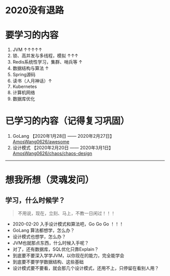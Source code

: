 # 2020没有退路

# 要学习的内容
1. JVM ↑↑↑↑↑
2. 锁、高并发与多线程，模拟 ↑↑↑
3. Redis系统性学习，集群、哨兵等 ↑
4. 数据结构与算法 ↑
5. Spring源码
6. 读书（人月神话）↑
7. Kubernetes
8. 计算机网络
9. 数据库优化

# 已学习的内容（记得复习巩固）
1. GoLang 【2020年1月28日 —— 2020年2月27日】[AmosWang0626/awesome](https://github.com/AmosWang0626/awesome)
2. 设计模式 【2020年2月20日 —— 2020年3月1日】[AmosWang0626/chaos/chaos-design](https://github.com/AmosWang0626/chaos/tree/master/chaos-design)

---
# 想我所想（灵魂发问）

## 学习，什么时候学？
> 不用说，现在，立刻、马上，不教一日闲过！！！
- 2020-02-20 入手设计模式和算法吧，Go Go Go ！！！
- GoLang 算法都想学，怎么办？
- 设计模式也想学，怎么办？
- JVM也就那点东西，什么时候入手呢？
- 对了，还有数据库，SQL优化只靠Explain？
- 到底要不要深入学学JVM，以你现在的能力，完全能学会
- 到底要不要学学数据结构、这些基础
- 设计模式要不要看，就会那几个设计模式，还用不上，只停留在看别人用？